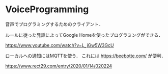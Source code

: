 # VoiceProgramming
音声でプログラミングするためのクライアント．

ルールに従った発話によってGoogle Homeを使ったプログラミングができる．

https://www.youtube.com/watch?v=L_jGw5W3GcU

ローカルへの通知にはMQTTを使う．
これには https://beebotte.com/ が便利．

https://www.rect29.com/entry/2020/01/14/020224
